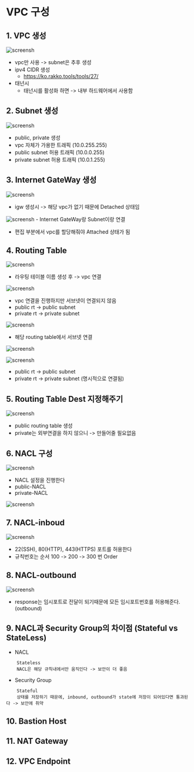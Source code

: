 # VPC 구성

## 1. VPC 생성
![screensh](./public/vpc-create.png)

- vpc만 사용 -> subnet은 추후 생성
- ipv4 CIDR 생성
    - https://ko.rakko.tools/tools/27/
- 태넌시
    - 태넌시를 활성화 하면 -> 내부 하드웨어에서 사용함

## 2. Subnet 생성
![screensh](./public/vcp-subnet-create.png)
- public, private 생성
- vpc 자체가 가용한 트래픽 (10.0.255.255)
- public subnet 허용 트래픽 (10.0.0.255)
- private subnet 허용 트래픽 (10.0.1.255)
    

## 3. Internet GateWay 생성
![screensh](./public/igw-create.png)
- igw 생성시 -> 해당 vpc가 없기 때문에 Detached 상태임

![screensh](./public/igw-connect-vpc.png)
    - Internet GateWay랑 Subnet이랑 연결
- 편집 부분에서 vpc를 할당해줘야 Attached 상태가 됨

## 4. Routing Table
![screensh](./public/rt-create.png)
- 라우팅 테이블 이름 생성 후 -> vpc 연결

![screensh](./public/rt-list.png)
- vpc 연결을 진행하지만 서브넷이 연결되지 않음 
- public rt -> public subnet
- private rt -> private subnet

![screensh](./public/subnet-connect.png)
- 해당 routing table에서 서브넷 연결

![screensh](./public/subnet-ff.png)

![screensh](./public/subnet-result.png)
- public rt -> public subnet
- private rt -> private subnet (명시적으로 연결됨)

## 5. Routing Table Dest 지정해주기
![screensh](./public/rt-table-create.png)
- public routing table 생성
- private는 외부연결을 하지 않으니 -> 만들어줄 필요없음

## 6. NACL 구성
![screensh](./public/nacl-create.png)
- NACL 설정을 진행한다 
- public-NACL
- private-NACL

![screensh](./public/nacl-connect.png)

## 7. NACL-inboud
![screensh](./public/inbound.png)
- 22(SSH), 80(HTTP), 443(HTTPS) 포트를 허용한다
- 규칙번호는 순서 100 -> 200 -> 300 번 Order

## 8. NACL-outbound
![screensh](./public/outbound.png)
- response는 임시포트로 전달이 되기때문에 모든 임시포트번호를 허용해준다. (outbound)

## 9. NACL과 Security Group의 차이점 (Stateful vs StateLess)

- NACL

```
    Stateless
    NACL은 해당 규칙내에서만 움직인다 -> 보안이 더 좋음
```

- Security Group

```
    Stateful
    상태를 저장하기 때문에, inbound, outbound가 state에 저장이 되어있다면 통과된다 -> 보안에 취약
```


## 10. Bastion Host

## 11. NAT Gateway

## 12. VPC Endpoint

